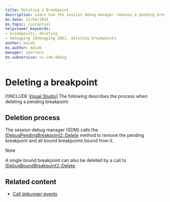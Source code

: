 ```yaml
---
title: Deleting a Breakpoint
description: Learn how the session debug manager removes a pending breakpoint and all bound breakpoints bound from it when a pending breakpoint is deleted.
ms.date: 11/04/2016
ms.topic: conceptual
helpviewer_keywords:
- breakpoints, deleting
- debugging [Debugging SDK], deleting breakpoints
author: maiak
ms.author: maiak
manager: jmartens
ms.subservice: vs-ide-debug
---
```

# Deleting a breakpoint

 [!INCLUDE [Visual Studio](~/includes/applies-to-version/vs-windows-only.md)]
The following describes the process when deleting a pending breakpoint:

## Deletion process
 The session debug manager (SDM) calls the [IDebugPendingBreakpoint2::Delete](../../extensibility/debugger/reference/idebugpendingbreakpoint2-delete.md) method to remove the pending breakpoint and all bound breakpoints bound from it.

> [!NOTE]
> A single bound breakpoint can also be deleted by a call to [IDebugBoundBreakpoint2::Delete](../../extensibility/debugger/reference/idebugboundbreakpoint2-delete.md).

## Related content
- [Call debugger events](../../extensibility/debugger/calling-debugger-events.md)
